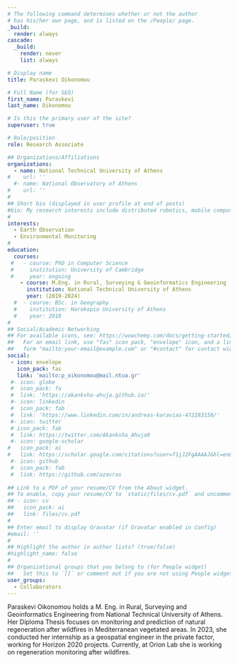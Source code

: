 ```yaml
---
# The following command determines whether or not the author
# has his/her own page, and is listed on the /People/ page.
_build:
  render: always
cascade:
  _build:
    render: never
    list: always

# Display name
title: Paraskevi Oikonomou

# Full Name (for SEO)
first_name: Paraskevi
last_name: Oikonomou

# Is this the primary user of the site?
superuser: true

# Role/position
role: Research Associate

## Organizations/Affiliations
organizations:
  - name: National Technical University of Athens
#    url: ''
  #- name: National Observatory of Athens 
#    url: ''
#
## Short bio (displayed in user profile at end of posts)
#bio: My research interests include distributed robotics, mobile computing and programmable matter.
#
interests:
  - Earth Observation
  - Environmental Monitoring
#
education:
  courses:
 #   - course: PhD in Computer Science
 #     institution: University of Cambridge
 #     year: ongoing
    - course: M.Eng. in Rural, Surveying & Geoinformatics Engineering
      institution: National Technical University of Athens 
      year: (2019-2024)
  #  - course: BSc. in Geography
  #    institution: Harokopio University of Athens
  #    year: 2018
#
## Social/Academic Networking
## For available icons, see: https://wowchemy.com/docs/getting-started/page-builder/#icons
##   For an email link, use "fas" icon pack, "envelope" icon, and a link in the
##   form "mailto:your-email@example.com" or "#contact" for contact widget.
social:
 - icon: envelope
   icon_pack: fas
   link: 'mailto:p_oikonomou@mail.ntua.gr'
 #- icon: globe
 #  icon_pack: fa
 #  link: 'https://akanksha-ahuja.github.io/'
 #- icon: linkedin
 #  icon_pack: fab
 #  link: 'https://www.linkedin.com/in/andreas-karavias-472283158/'
 #- icon: twitter
 # icon_pack: fab
 #  link: https://twitter.com/Akanksha_Ahuja9
 #- icon: google-scholar
#   icon_pack: ai
#   link: https://scholar.google.com/citations?user=f1jJ2FgAAAAJ&hl=en&oi=sra
 #- icon: github
 #  icon_pack: fab
 #  link: https://github.com/azavras
   
## Link to a PDF of your resume/CV from the About widget.
## To enable, copy your resume/CV to `static/files/cv.pdf` and uncomment the lines below.
## - icon: cv
##   icon_pack: ai
##   link: files/cv.pdf
#
## Enter email to display Gravatar (if Gravatar enabled in Config)
#email: ''
#
## Highlight the author in author lists? (true/false)
#highlight_name: false
#
## Organizational groups that you belong to (for People widget)
##   Set this to `[]` or comment out if you are not using People widget.
user_groups:
  - Collaborators
---
```

Paraskevi Oikonomou holds a M. Eng. in Rural, Surveying and Geoinformatics Engineering from National Technical University of Athens. Her Diploma Thesis focuses on monitoring and prediction of natural regeneration after wildfires in Mediterranean vegetated areas. In 2023, she conducted her internship as a geospatial engineer in the private factor, working for Horizon 2020 projects. Currently, at Orion Lab she is working on regeneration monitoring after wildfires.
